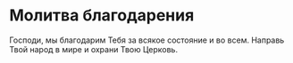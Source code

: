 # Молитва благодарения

Господи, мы благодарим Тебя за всякое состояние и во всем. Направь Твой народ в мире и охрани Твою Церковь.
